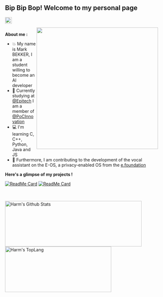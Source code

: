 [gmail]: mailto:RedGinor@gmail.com

<h2>Bip Bip Bop! Welcome to my personal page</h2>

[<img align="left" alt="RedGinor | Email" width="22px" src="https://image.flaticon.com/icons/svg/732/732200.svg" />][gmail]

</br>
</br>

<img align='right' src="https://i.pinimg.com/originals/6b/cd/f2/6bcdf2799bc8300f6684fe9b432c2c5b.gif" width="400">

**About me :**

- 💥 My name is Mark BEKKER, I am a student willing to become an AI developer
- 🎫 Currently studying at [@Epitech](https://www.epitech.eu/) I am a member of [@PoCInnovation](https://github.com/PoCInnovation)
- 💻 I'm learning C, C++, Python, Java and JS
- 🔐 Furthermore, I am contributing to the development of the vocal assistant on the E-OS,
        a privacy-enabled OS from the [e.foundation](https://e.foundation/)

**Here's a glimpse of my projects !**

[![ReadMe Card](https://github-readme-stats.vercel.app/api/pin/?username=RedGinor&repo=Libib&theme=radical&hide_border=false)](https://github.com/RedGinor/Libib)
[![ReadMe Card](https://github-readme-stats.vercel.app/api/pin/?username=RedGinor&repo=Liboli&theme=radical&hide_border=false)](https://github.com/RedGinor/Liboli)

</br>
</br>

<div style="-webkit-column-count: 2; -moz-column-count: 2; column-count: 2; -webkit-column-rule: 1px dotted #e0e0e0; -moz-column-rule: 1px dotted #e0e0e0; column-rule: 1px dotted #e0e0e0;">
    <div style="display: inline-block;">
        <img width="450" height="150" img align="left" alt="Harm's Github Stats" src="https://github-readme-stats.vercel.app/api?username=RedGinor&theme=radical&show_icons=true&include_all_commits=true&count_private=true&hide_border=false&hide=issues" class="responsive" />
    </div>
    <div style="display: inline-block;">
        <img width="350" height="150" img align="center" alt="Harm's TopLang" src="https://github-readme-stats.vercel.app/api/top-langs/?username=RedGinor&theme=radical&hide_border=false&layout=compact&count_private=true" class="responsive"/>
    </div>
</div>

<br/>
